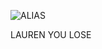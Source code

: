 ![ALIAS](https://pbs.twimg.com/profile_images/508786599304642560/-ieDIy0c_400x400.jpeg)

LAUREN YOU LOSE
